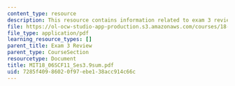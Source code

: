 ```yaml
---
content_type: resource
description: This resource contains information related to exam 3 review.
file: https://ol-ocw-studio-app-production.s3.amazonaws.com/courses/18-06sc-linear-algebra-fall-2011/7285f40986020f97ebe138acc914c66c_MIT18_06SCF11_Ses3.9sum.pdf
file_type: application/pdf
learning_resource_types: []
parent_title: Exam 3 Review
parent_type: CourseSection
resourcetype: Document
title: MIT18_06SCF11_Ses3.9sum.pdf
uid: 7285f409-8602-0f97-ebe1-38acc914c66c
---
```


